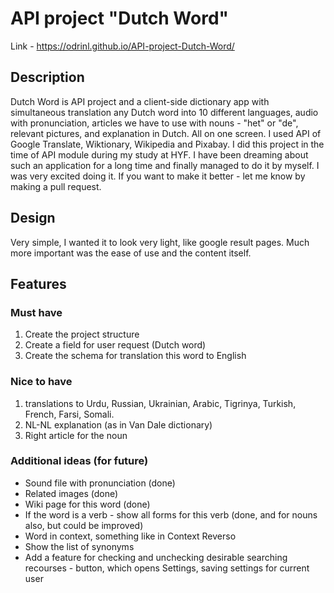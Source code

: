 # API project "Dutch Word"

Link - <https://odrinl.github.io/API-project-Dutch-Word/>

## Description

Dutch Word is API project and a client-side dictionary app with simultaneous translation any Dutch word into 10 different languages, audio with pronunciation, articles we have to use with nouns - "het" or "de", relevant pictures, and explanation in Dutch. All on one screen. I used API of Google Translate, Wiktionary, Wikipedia and Pixabay. I did this project in the time of API module during my study at HYF. I have been dreaming about such an application for a long time and finally managed to do it by myself. I was very excited doing it. If you want to make it better - let me know by making a pull request.

## Design

Very simple, I wanted it to look very light, like google result pages. Much more important was the ease of use and the content itself.

## Features

### Must have

1. Create the project structure
2. Create a field for user request (Dutch word)
3. Create the schema for translation this word to English

### Nice to have

1. translations to Urdu, Russian, Ukrainian, Arabic, Tigrinya, Turkish, French, Farsi, Somali.
2. NL-NL explanation (as in Van Dale dictionary)
3. Right article for the noun

### Additional ideas (for future)

- Sound file with pronunciation (done)
- Related images (done)
- Wiki page for this word (done)
- If the word is a verb - show all forms for this verb (done, and for nouns also, but could be improved)
- Word in context, something like in Context Reverso
- Show the list of synonyms
- Add a feature for checking and unchecking desirable searching recourses - button, which opens Settings, saving settings for current user
